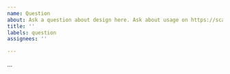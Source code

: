 ```yaml
---
name: Question
about: Ask a question about design here. Ask about usage on https://scanpy.discourse.group/
title: ''
labels: question
assignees: ''

---
```


<!--
If you want to know how to use Scanpy, please ask in https://scanpy.discourse.group/
If you want to know about design decisions and the like, please ask below:
-->
...
